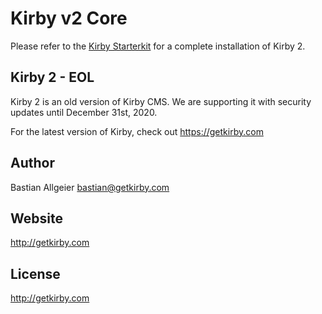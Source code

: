 # Kirby v2 Core

Please refer to the [Kirby Starterkit](http://github.com/getkirby-v2/starterkit)
for a complete installation of Kirby 2.

## Kirby 2 - EOL

Kirby 2 is an old version of Kirby CMS. We are supporting it with security updates until December 31st, 2020. 

For the latest version of Kirby, check out https://getkirby.com

## Author
Bastian Allgeier
<bastian@getkirby.com>

## Website
<http://getkirby.com>

## License
<http://getkirby.com>
